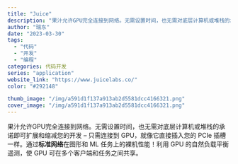 ```yaml
---
title: "Juice"
description: "果汁允许GPU完全连接到网络。无需设置时间，也无需对底层计算机或堆栈的承诺即可扩展和缩减您的开发 – 只需连接到 GPU"
author: "瑞东"
date: "2023-03-30"
tags:
  - "代码"
  - "开发"
  - "编程"
categories: 代码开发
series: "application"
website_link: "https://www.juicelabs.co/"
color: "#292148"

thumb_image: "/img/a591d1f137a913ab2d5581dcc4166321.png"
cover_image: "/img/a591d1f137a913ab2d5581dcc4166321.png"
---
```


果汁允许GPU完全连接到网络。无需设置时间，也无需对底层计算机或堆栈的承诺即可扩展和缩减您的开发 – 只需连接到 GPU，就像它直接插入您的 PCIe 插槽一样。通过**标准网络**在图形和 ML 任务上的裸机性能！利用 GPU 的自然负载平衡遥测，使 GPU 可在多个客户端和任务之间共享。 